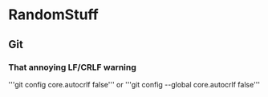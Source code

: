 # RandomStuff

## Git
### That annoying LF/CRLF warning
'''git config core.autocrlf false'''
or 
'''git config --global core.autocrlf false'''
